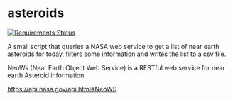 # asteroids
[![Requirements Status](https://requires.io/github/b00kwrm/asteroids/requirements.svg?branch=master)](https://requires.io/github/b00kwrm/asteroids/requirements/?branch=master)

A small script that queries a NASA web service to get a list of near earth asteroids for today, filters some information and writes the list to a csv file.

NeoWs (Near Earth Object Web Service) is a RESTful web service for near earth Asteroid information.

https://api.nasa.gov/api.html#NeoWS
